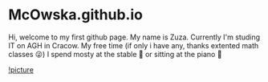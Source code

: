 # McOwska.github.io

Hi, welcome to my first github page. My name is Zuza. Currently I'm studing IT on AGH in Cracow. My free time (if only i have any, thanks extented math classes 😜) I spend mosty at the stable 🏇 or sitting at the piano 🎹

[!picture](foto.jpg)

